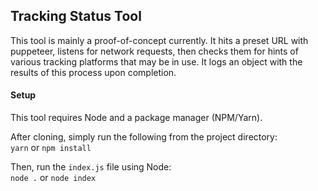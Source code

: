 ## Tracking Status Tool

This tool is mainly a proof-of-concept currently. It hits a preset URL with puppeteer, listens for network requests, then checks them for hints of various tracking platforms that may be in use. It logs an object with the results of this process upon completion.

#### Setup

This tool requires Node and a package manager (NPM/Yarn).

After cloning, simply run the following from the project directory:  
`yarn` or `npm install`  

Then, run the `index.js` file using Node:  
`node .` or `node index`  